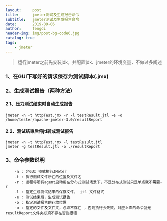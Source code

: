 ```yaml
---
layout:     post
title:      jmeter测试及生成报告命令
subtitle:   jmeter测试及生成报告命令
date:       2019-09-06
author:     fengdi
header-img: img/post-bg-code6.jpg
catalog: true
tags:
    - jmeter
---
```


>运行jmeter之前先安装jdk，并配置jdk、jmeter的环境变量，不做过多阐述

### 1、在GUI下写好的请求保存为测试脚本(.jmx)

### 2、生成测试报告（两种方法）
#### 2.1、压力测试结束时自动生成报告
      
    jmeter -n -t httpTest.jmx -r -l testResult.jtl -e -o /home/tester/apache-jmeter-3.0/resultReport
    
#### 2.2、测试结束后将jtl转成测试报告

    jmeter -n -t httpTest.jmx -l testResult.jtl
    jmeter -g testResult.jtl -o ./resultReport

### 3、命令参数说明
```$xslt
    -n : 非GUI 模式执行JMeter
    -t : 执行测试文件所在的位置及文件名
    -r : 远程将所有agent启动用在分布式测试场景下，不是分布式测试只是单点就不需要-r
    -l : 指定生成测试结果的保存文件， jtl 文件格式
    -e : 测试结束后，生成测试报告
    -o : 指定测试报告的存放位置
    -o : 指定的文件及文件夹，必须不存在 ，否则执行会失败，对应上面的命令就是resultReport文件夹必须不存在否则报错
```


